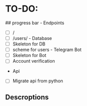# TO-DO:
​## progress bar
​- Endpoints
 - [ ] /
 - [ ] /users/
​- Database
 - [ ] Skeleton for DB
 - [ ] scheme for users
​- Telegram Bot
 - [ ] Skeleton for Bot
 - [ ] Account verification
- Api
 - [ ] Migrate api from python
## Descroptions
